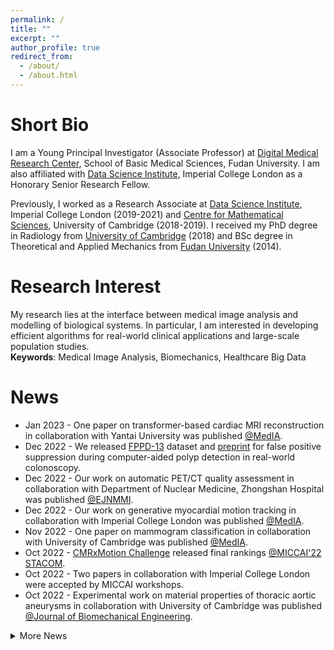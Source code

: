 ```yaml
---
permalink: /
title: ""
excerpt: ""
author_profile: true
redirect_from:
  - /about/
  - /about.html
---
```

# Short Bio
I am a Young Principal Investigator (Associate Professor) at [Digital Medical Research Center](https://miccai.fudan.edu.cn/), School of Basic Medical Sciences, Fudan University. I am also affiliated with [Data Science Institute](https://www.imperial.ac.uk/data-science/), Imperial College London as a Honorary Senior Research Fellow.

Previously, I worked as a Research Associate at [Data Science Institute](https://www.imperial.ac.uk/data-science/), Imperial College London (2019-2021) and [Centre for Mathematical Sciences](https://www.cmih.maths.cam.ac.uk/), University of Cambridge (2018-2019). I received my PhD degree in Radiology from [University of Cambridge](https://www.cam.ac.uk/) (2018) and BSc degree in Theoretical and Applied Mechanics from [Fudan University](https://www.fudan.edu.cn/main.htm) (2014).

# Research Interest
My research lies at the interface between medical image analysis and modelling of biological systems. In particular, I am interested in developing efficient algorithms for real-world clinical applications and large-scale population studies.  
**Keywords**: Medical Image Analysis, Biomechanics, Healthcare Big Data

# News
- Jan 2023 - One paper on transformer-based cardiac MRI reconstruction in collaboration with Yantai University was published [@MedIA](https://www.sciencedirect.com/science/article/pii/S136184152300021X).
- Dec 2022 - We released [FPPD-13](https://endoboost.miccai.cloud/EndoBoost_FPPD13/) dataset and [preprint](https://arxiv.org/abs/2212.12204) for false positive suppression during computer-aided polyp detection in real-world colonoscopy.
- Dec 2022 - Our work on automatic PET/CT quality assessment in collaboration with Department of Nuclear Medicine, Zhongshan Hospital was published [@EJNMMI](https://link.springer.com/article/10.1007/s00259-022-06078-z).
- Dec 2022 - Our work on generative myocardial motion tracking in collaboration with Imperial College London was published [@MedIA](https://www.sciencedirect.com/science/article/pii/S1361841522003103).
- Nov 2022 - One paper on mammogram classification in collaboration with University of Cambridge was published [@MedIA](https://www.sciencedirect.com/science/article/pii/S1361841522002468).
- Oct 2022 - [CMRxMotion Challenge](http://cmr.miccai.cloud) released final rankings [@MICCAI'22 STACOM](https://stacom.github.io/stacom2022/).
- Oct 2022 - Two papers in collaboration with Imperial College London were accepted by MICCAI workshops.
- Oct 2022 - Experimental work on material properties of thoracic aortic aneurysms in collaboration with University of Cambridge was published [@Journal of Biomechanical Engineering](https://asmedigitalcollection.asme.org/biomechanical/article/144/10/101001/1139387/Association-of-Collagen-Elastin-Glycosaminoglycans).

<details markdown=1>
<summary>More News</summary>
- Aug 2022 - One paper on adversarial MR data augmentation in collaboration with Imperial College London was published [@MedIA](https://www.sciencedirect.com/science/article/pii/S1361841522002304).
- July 2022 - Experimental work on material properties of aortic dissection in collaboration with University of Cambridge and Beijing Institute of Technology was published [@Acta Biomaterialia](https://www.sciencedirect.com/science/article/pii/S1742706122001799).
- Apr 2022 - [CMRxMotion Challenge](http://cmr.miccai.cloud) launched.
- Apr 2022 - One paper on suggestive annotation for brain MRI in collaboration with Imperial College London was published [@MedIA](https://www.sciencedirect.com/science/article/pii/S1361841522000263).
- Feb 2022 - Our work on Bayesian data assimilation for Rt estimation in collaboration with Imperial College London was published [@PLOS Computational Biology](https://journals.plos.org/ploscompbiol/article?id=10.1371/journal.pcbi.1009807).
- Jan 2022 - Our work on zero-pressure shape estimation of vascular tissues in collaboration with University of Cambridge was published [@Journal of Biomechanics](https://www.sciencedirect.com/science/article/pii/S0021929021006618).
- Dec 2021 - One paper on patient-specific FSI analysis for bicuspid aortic valve in collaboration with University of Cambridge and Fuwai Hospital was published [@Journal of Biomechanics](https://www.sciencedirect.com/science/article/pii/S0021929021005674).

</details>



<!--
This is the front page of a website that is powered by the [academicpages template](https://github.com/academicpages/academicpages.github.io) and hosted on GitHub pages. [GitHub pages](https://pages.github.com) is a free service in which websites are built and hosted from code and data stored in a GitHub repository, automatically updating when a new commit is made to the respository. This template was forked from the [Minimal Mistakes Jekyll Theme](https://mmistakes.github.io/minimal-mistakes/) created by Michael Rose, and then extended to support the kinds of content that academics have: publications, talks, teaching, a portfolio, blog posts, and a dynamically-generated CV. You can fork [this repository](https://github.com/academicpages/academicpages.github.io) right now, modify the configuration and markdown files, add your own PDFs and other content, and have your own site for free, with no ads! An older version of this template powers my own personal website at [stuartgeiger.com](http://stuartgeiger.com), which uses [this Github repository](https://github.com/staeiou/staeiou.github.io).

A data-driven personal website
======
Like many other Jekyll-based GitHub Pages templates, academicpages makes you separate the website's content from its form. The content & metadata of your website are in structured markdown files, while various other files constitute the theme, specifying how to transform that content & metadata into HTML pages. You keep these various markdown (.md), YAML (.yml), HTML, and CSS files in a public GitHub repository. Each time you commit and push an update to the repository, the [GitHub pages](https://pages.github.com/) service creates static HTML pages based on these files, which are hosted on GitHub's servers free of charge.

Many of the features of dynamic content management systems (like Wordpress) can be achieved in this fashion, using a fraction of the computational resources and with far less vulnerability to hacking and DDoSing. You can also modify the theme to your heart's content without touching the content of your site. If you get to a point where you've broken something in Jekyll/HTML/CSS beyond repair, your markdown files describing your talks, publications, etc. are safe. You can rollback the changes or even delete the repository and start over -- just be sure to save the markdown files! Finally, you can also write scripts that process the structured data on the site, such as [this one](https://github.com/academicpages/academicpages.github.io/blob/master/talkmap.ipynb) that analyzes metadata in pages about talks to display [a map of every location you've given a talk](https://academicpages.github.io/talkmap.html).

Getting started
======
1. Register a GitHub account if you don't have one and confirm your e-mail (required!)
1. Fork [this repository](https://github.com/academicpages/academicpages.github.io) by clicking the "fork" button in the top right.
1. Go to the repository's settings (rightmost item in the tabs that start with "Code", should be below "Unwatch"). Rename the repository "[your GitHub username].github.io", which will also be your website's URL.
1. Set site-wide configuration and create content & metadata (see below -- also see [this set of diffs](http://archive.is/3TPas) showing what files were changed to set up [an example site](https://getorg-testacct.github.io) for a user with the username "getorg-testacct")
1. Upload any files (like PDFs, .zip files, etc.) to the files/ directory. They will appear at https://[your GitHub username].github.io/files/example.pdf.  
1. Check status by going to the repository settings, in the "GitHub pages" section

Site-wide configuration
------
The main configuration file for the site is in the base directory in [_config.yml](https://github.com/academicpages/academicpages.github.io/blob/master/_config.yml), which defines the content in the sidebars and other site-wide features. You will need to replace the default variables with ones about yourself and your site's github repository. The configuration file for the top menu is in [_data/navigation.yml](https://github.com/academicpages/academicpages.github.io/blob/master/_data/navigation.yml). For example, if you don't have a portfolio or blog posts, you can remove those items from that navigation.yml file to remove them from the header.

Create content & metadata
------
For site content, there is one markdown file for each type of content, which are stored in directories like _publications, _talks, _posts, _teaching, or _pages. For example, each talk is a markdown file in the [_talks directory](https://github.com/academicpages/academicpages.github.io/tree/master/_talks). At the top of each markdown file is structured data in YAML about the talk, which the theme will parse to do lots of cool stuff. The same structured data about a talk is used to generate the list of talks on the [Talks page](https://academicpages.github.io/talks), each [individual page](https://academicpages.github.io/talks/2012-03-01-talk-1) for specific talks, the talks section for the [CV page](https://academicpages.github.io/cv), and the [map of places you've given a talk](https://academicpages.github.io/talkmap.html) (if you run this [python file](https://github.com/academicpages/academicpages.github.io/blob/master/talkmap.py) or [Jupyter notebook](https://github.com/academicpages/academicpages.github.io/blob/master/talkmap.ipynb), which creates the HTML for the map based on the contents of the _talks directory).

**Markdown generator**

I have also created [a set of Jupyter notebooks](https://github.com/academicpages/academicpages.github.io/tree/master/markdown_generator
) that converts a CSV containing structured data about talks or presentations into individual markdown files that will be properly formatted for the academicpages template. The sample CSVs in that directory are the ones I used to create my own personal website at stuartgeiger.com. My usual workflow is that I keep a spreadsheet of my publications and talks, then run the code in these notebooks to generate the markdown files, then commit and push them to the GitHub repository.

How to edit your site's GitHub repository
------
Many people use a git client to create files on their local computer and then push them to GitHub's servers. If you are not familiar with git, you can directly edit these configuration and markdown files directly in the github.com interface. Navigate to a file (like [this one](https://github.com/academicpages/academicpages.github.io/blob/master/_talks/2012-03-01-talk-1.md) and click the pencil icon in the top right of the content preview (to the right of the "Raw | Blame | History" buttons). You can delete a file by clicking the trashcan icon to the right of the pencil icon. You can also create new files or upload files by navigating to a directory and clicking the "Create new file" or "Upload files" buttons.

Example: editing a markdown file for a talk
![Editing a markdown file for a talk](/images/editing-talk.png)

For more info
------
More info about configuring academicpages can be found in [the guide](https://academicpages.github.io/markdown/). The [guides for the Minimal Mistakes theme](https://mmistakes.github.io/minimal-mistakes/docs/configuration/) (which this theme was forked from) might also be helpful. -->
